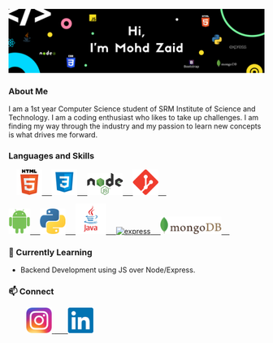 [![Zaid's GitHub Banner](./assets/GitHubHeader.png)](#)
### About Me
I am a 1st year Computer Science student of SRM Institute of Science and Technology. I am a coding enthusiast who likes to take up challenges. I am finding my way through the industry and my passion to learn new concepts is what drives me forward.

### Languages and Skills
&nbsp;&nbsp;&nbsp;
<a href="#">
<img
      src="./assets/icons/htmlIcon.png"
      alt="html"
      width="50"
      height="50"/>
      &nbsp;&nbsp;&nbsp;
<img
      src="./assets/icons/cssIcon.png"
      alt="css"
      width="50"
      height="50"/>
      &nbsp;&nbsp;&nbsp;
<img
      src="./assets/icons/nodeIcon.png"
      alt="node"
      width="70"/>
      &nbsp;&nbsp;&nbsp;
<img
      src="./assets/icons/gitIcon.png"
      alt="git"
      width="50"
      height="50"/>
      &nbsp;&nbsp;&nbsp;
<div>
<img
      src="./assets/icons/androidIcon.png"
      alt="android"
      height="50"/>
      &nbsp;&nbsp;&nbsp;
<img
      src="./assets/icons/pythonIcon.png"
      alt="python"
      width="50"
      height="50"/>
      &nbsp;&nbsp;&nbsp;
<img
      src="./assets/icons/javaIcon.png"
      alt="java"
      width="60"
      height="60"/>
      &nbsp;&nbsp;&nbsp;
<img
      src="./assets/icons/expressIcon.png"
      alt="express"
      width="120"/>
      &nbsp;&nbsp;&nbsp;
<img
      src="./assets/icons/mongoIcon.png"
      alt="mongo"
      width="120"/>
      &nbsp;&nbsp;&nbsp;
</a>

### 🌱 Currently Learning
- Backend Development using JS over Node/Express.

<h3>📫 Connect</h3>
</a>
&nbsp;&nbsp;&nbsp;&nbsp;&nbsp;&nbsp;&nbsp;&nbsp;
    <a href="https://www.instagram.com/zaid.js/" target="_blank">
    <img
      src="./assets/icons/instaIcon.png"
      alt="instagram"
      width="50"
      height="50"/>
    <a href="https://www.linkedin.com/in/mohd-zaid-17713221a/" target="_blank">
    &nbsp;&nbsp;&nbsp;&nbsp;&nbsp;&nbsp;
    <img
      src="./assets/icons/linkedinIcon.png"
      alt="instagram"
      width="50"
      height="50"
    />
</a>
<!--
**zaidtab123/zaidtab123** is a ✨ _special_ ✨ repository because its `README.md` (this file) appears on your GitHub profile.

Here are some ideas to get you started:

- 🔭 I’m currently working on ...
- 🌱 I’m currently learning ...
- 👯 I’m looking to collaborate on ...
- 🤔 I’m looking for help with ...
- 💬 Ask me about ...
- 📫 How to reach me: ...
- 😄 Pronouns: ...
- ⚡ Fun fact: ...
-->

